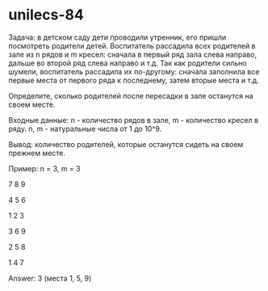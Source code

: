 # unilecs-84

Задача: в детском саду дети проводили утренник, его пришли посмотреть родители детей. Воспитатель рассадила всех родителей в зале из n рядов и m кресел: сначала в первый ряд зала слева направо, дальше во второй ряд слева направо и т.д. Так как родители сильно шумели, воспитатель рассадила их по-другому: сначала заполнила все первые места от первого ряда к последнему, затем вторые места и т.д.

Определите, сколько родителей после пересадки в зале останутся на своем месте.

Входные данные: n - количество рядов в зале, m - количество кресел в ряду. n, m - натуральные числа от 1 до 10^9.

Вывод: количество родителей, которые останутся сидеть на своем прежнем месте.

Пример: n = 3, m = 3

7 8 9

4 5 6

1 2 3

3 6 9

2 5 8

1 4 7

Answer: 3 (места 1, 5, 9)
